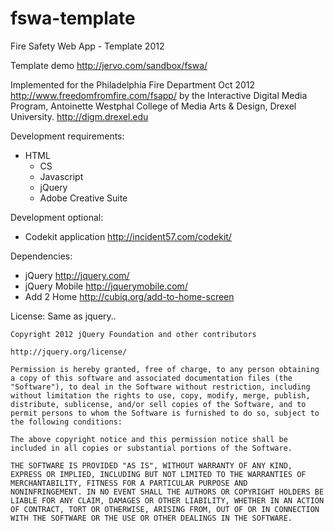 fswa-template
=============

Fire Safety Web App - Template 2012

Template demo  http://jervo.com/sandbox/fswa/

Implemented for the Philadelphia Fire Department Oct 2012 http://www.freedomfromfire.com/fsapp/ by the Interactive Digital Media Program, Antoinette Westphal College of Media Arts & Design, Drexel University. http://digm.drexel.edu

Development requirements:
  - HTML
	- CS
	- Javascript
	- jQuery
	- Adobe Creative Suite

Development optional:
  - Codekit application http://incident57.com/codekit/

Dependencies:
  - jQuery http://jquery.com/
  - jQuery Mobile http://jquerymobile.com/
  - Add 2 Home http://cubiq.org/add-to-home-screen

License: Same as jquery..

	Copyright 2012 jQuery Foundation and other contributors
	
	http://jquery.org/license/
	
	Permission is hereby granted, free of charge, to any person obtaining
	a copy of this software and associated documentation files (the
	"Software"), to deal in the Software without restriction, including
	without limitation the rights to use, copy, modify, merge, publish,
	distribute, sublicense, and/or sell copies of the Software, and to
	permit persons to whom the Software is furnished to do so, subject to
	the following conditions:
	
	The above copyright notice and this permission notice shall be
	included in all copies or substantial portions of the Software.
	
	THE SOFTWARE IS PROVIDED "AS IS", WITHOUT WARRANTY OF ANY KIND,
	EXPRESS OR IMPLIED, INCLUDING BUT NOT LIMITED TO THE WARRANTIES OF
	MERCHANTABILITY, FITNESS FOR A PARTICULAR PURPOSE AND
	NONINFRINGEMENT. IN NO EVENT SHALL THE AUTHORS OR COPYRIGHT HOLDERS BE
	LIABLE FOR ANY CLAIM, DAMAGES OR OTHER LIABILITY, WHETHER IN AN ACTION
	OF CONTRACT, TORT OR OTHERWISE, ARISING FROM, OUT OF OR IN CONNECTION
	WITH THE SOFTWARE OR THE USE OR OTHER DEALINGS IN THE SOFTWARE.	